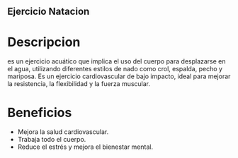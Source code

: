 ## Ejercicio Natacion

# Descripcion
es un ejercicio acuático que implica el uso del cuerpo para desplazarse en el agua, utilizando diferentes estilos de nado como crol, espalda, pecho y mariposa. Es un ejercicio cardiovascular de bajo impacto, ideal para mejorar la resistencia, la flexibilidad y la fuerza muscular.

# Beneficios
- Mejora la salud cardiovascular.
- Trabaja todo el cuerpo.
- Reduce el estrés y mejora el bienestar mental.